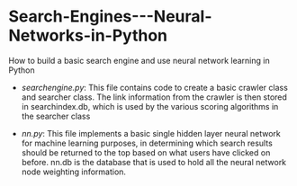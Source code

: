 Search-Engines---Neural-Networks-in-Python
==========================================

How to build a basic search engine and use neural network learning in Python

- *searchengine.py*: This file contains code to create a basic crawler class and searcher class. The link information from the crawler is then stored in searchindex.db, which is used by the various scoring algorithms in the searcher class

- *nn.py*: This file implements a basic single hidden layer neural network for machine learning purposes, in determining which search results should be returned to the top based on what users have clicked on before. nn.db is the database that is used to hold all the neural network node weighting information. 
